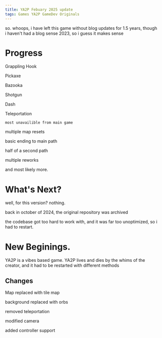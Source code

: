 ```yaml
---
title: YA2P Febuary 2025 update
tags: Games YA2P GameDev Originals
---
```


so. whoops, i have left this game without blog updates for 1.5 years, though i haven't had a blog sense 2023, so i guess it makes sense

# Progress
Grappling Hook

Pickaxe

Bazooka

Shotgun

Dash

Teleportation

    most unavailible from main game

multiple map resets

basic ending to main path

half of a second path

multiple reworks

and most likely more.

# What's Next?
well, for this version? nothing.

back in october of 2024, the original repository was archived

the codebase got too hard to work with, and it was far too unoptimized, so i had to restart.

# New Beginings.
YA2P is a vibes based game. YA2P lives and dies by the whims of the creator, and it had to be restarted with different methods

## Changes

Map replaced with tile map

background replaced with orbs

removed teleportation

modified camera

added controller support